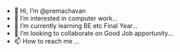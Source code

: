 - 👋 Hi, I’m @premachavan
- 👀 I’m interested in computer work...
- 🌱 I’m currently learning BE etc Final Year...
- 💞️ I’m looking to collaborate on Good Job apportunity...
- 📫 How to reach me ...

<!---
premachavan/premachavan is a ✨ special ✨ repository because its `README.md` (this file) appears on your GitHub profile.
You can click the Preview link to take a look at your changes.
--->
